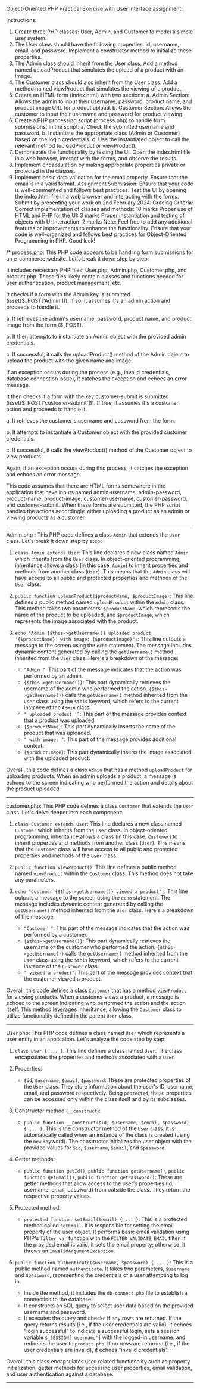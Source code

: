 Object-Oriented PHP Practical Exercise with User Interface assignment:

Instructions:
1. Create three PHP classes: User, Admin, and Customer to model a simple user system.
2. The User class should have the following properties: id, username, email, and password.
Implement a constructor method to initialize these properties.
3. The Admin class should inherit from the User class. Add a method named uploadProduct
that simulates the upload of a product with an image.
4. The Customer class should also inherit from the User class. Add a method named
viewProduct that simulates the viewing of a product.
5. Create an HTML form (index.html) with two sections:
a. Admin Section: Allows the admin to input their username, password, product
name, and product image URL for product upload.
b. Customer Section: Allows the customer to input their username and password for
product viewing.
6. Create a PHP processing script (process.php) to handle form submissions. In the script:
a. Check the submitted username and password.
b. Instantiate the appropriate class (Admin or Customer) based on the login
credentials.
c. Use the instantiated object to call the relevant method (uploadProduct or
viewProduct).
7. Demonstrate the functionality by testing the UI. Open the index.html file in a web
browser, interact with the forms, and observe the results.
8. Implement encapsulation by making appropriate properties private or protected in the
classes.
9. Implement basic data validation for the email property. Ensure that the email is in a valid
format.
Assignment Submission:
Ensure that your code is well-commented and follows best practices.
Test the UI by opening the index.html file in a web browser and interacting with the forms.
Submit by presenting your work on 2nd February 2024.
Grading Criteria:
Correct implementation of classes and methods: 10 marks
Proper use of HTML and PHP for the UI: 3 marks
Proper instantiation and testing of objects with UI interaction: 2 marks
Note:
Feel free to add any additional features or improvements to enhance the functionality.
Ensure that your code is well-organized and follows best practices for Object-Oriented
Programming in PHP.
Good luck!


/* process.php:
This PHP code appears to be handling form submissions for an e-commerce website. Let's break it down step by step:

It includes necessary PHP files: User.php, Admin.php, Customer.php, and product.php. These files likely contain classes and functions needed for user authentication, product management, etc.

It checks if a form with the Admin key is submitted (isset($_POST['Admin'])). If so, it assumes it's an admin action and proceeds to handle it.

a. It retrieves the admin's username, password, product name, and product image from the form ($_POST).

b. It then attempts to instantiate an Admin object with the provided admin credentials.

c. If successful, it calls the uploadProduct() method of the Admin object to upload the product with the given name and image.

If an exception occurs during the process (e.g., invalid credentials, database connection issue), it catches the exception and echoes an error message.

It then checks if a form with the key customer-submit is submitted (isset($_POST['customer-submit'])). If true, it assumes it's a customer action and proceeds to handle it.

a. It retrieves the customer's username and password from the form.

b. It attempts to instantiate a Customer object with the provided customer credentials.

c. If successful, it calls the viewProduct() method of the Customer object to view products.

Again, if an exception occurs during this process, it catches the exception and echoes an error message.

This code assumes that there are HTML forms somewhere in the application that have inputs named admin-username, admin-password, product-name, product-image, customer-username, customer-password, and customer-submit. When these forms are submitted, the PHP script handles the actions accordingly, either uploading a product as an admin or viewing products as a customer.

****************************************

Admin.php :
This PHP code defines a class `Admin` that extends the `User` class. Let's break it down step by step:

1. `class Admin extends User`: This line declares a new class named `Admin` which inherits from the `User` class. In object-oriented programming, inheritance allows a class (in this case, `Admin`) to inherit properties and methods from another class (`User`). This means that the `Admin` class will have access to all public and protected properties and methods of the `User` class.

2. `public function uploadProduct($productName, $productImage)`: This line defines a public method named `uploadProduct` within the `Admin` class. This method takes two parameters: `$productName`, which represents the name of the product to be uploaded, and `$productImage`, which represents the image associated with the product.

3. `echo "Admin {$this->getUsername()} uploaded product '{$productName}' with image: {$productImage}";`: This line outputs a message to the screen using the `echo` statement. The message includes dynamic content generated by calling the `getUsername()` method inherited from the `User` class. Here's a breakdown of the message:

   - `"Admin "`: This part of the message indicates that the action was performed by an admin.
   - `{$this->getUsername()}`: This part dynamically retrieves the username of the admin who performed the action. `{$this->getUsername()}` calls the `getUsername()` method inherited from the `User` class using the `$this` keyword, which refers to the current instance of the `Admin` class.
   - `" uploaded product '`": This part of the message provides context that a product was uploaded.
   - `{$productName}`: This part dynamically inserts the name of the product that was uploaded.
   - `" with image: "`: This part of the message provides additional context.
   - `{$productImage}`: This part dynamically inserts the image associated with the uploaded product.

Overall, this code defines a class `Admin` that has a method `uploadProduct` for uploading products. When an admin uploads a product, a message is echoed to the screen indicating who performed the action and details about the product uploaded.

***************************************************
customer.php:
This PHP code defines a class `Customer` that extends the `User` class. Let's delve deeper into each component:

1. `class Customer extends User`: This line declares a new class named `Customer` which inherits from the `User` class. In object-oriented programming, inheritance allows a class (in this case, `Customer`) to inherit properties and methods from another class (`User`). This means that the `Customer` class will have access to all public and protected properties and methods of the `User` class.

2. `public function viewProduct()`: This line defines a public method named `viewProduct` within the `Customer` class. This method does not take any parameters.

3. `echo "Customer {$this->getUsername()} viewed a product";`: This line outputs a message to the screen using the `echo` statement. The message includes dynamic content generated by calling the `getUsername()` method inherited from the `User` class. Here's a breakdown of the message:

   - `"Customer "`: This part of the message indicates that the action was performed by a customer.
   - `{$this->getUsername()}`: This part dynamically retrieves the username of the customer who performed the action. `{$this->getUsername()}` calls the `getUsername()` method inherited from the `User` class using the `$this` keyword, which refers to the current instance of the `Customer` class.
   - `" viewed a product"`: This part of the message provides context that the customer viewed a product.

Overall, this code defines a class `Customer` that has a method `viewProduct` for viewing products. When a customer views a product, a message is echoed to the screen indicating who performed the action and the action itself. This method leverages inheritance, allowing the `Customer` class to utilize functionality defined in the parent `User` class.
******************************************************
User.php:
This PHP code defines a class named `User` which represents a user entity in an application. Let's analyze the code step by step:

1. `class User { ... }`: This line defines a class named `User`. The class encapsulates the properties and methods associated with a user.

2. Properties:
   - `$id`, `$username`, `$email`, `$password`: These are protected properties of the `User` class. They store information about the user's ID, username, email, and password respectively. Being `protected`, these properties can be accessed only within the class itself and by its subclasses.

3. Constructor method (`__construct`):
   - `public function __construct($id, $username, $email, $password) { ... }`: This is the constructor method of the `User` class. It is automatically called when an instance of the class is created (using the `new` keyword). The constructor initializes the user object with the provided values for `$id`, `$username`, `$email`, and `$password`.

4. Getter methods:
   - `public function getId()`, `public function getUsername()`, `public function getEmail()`, `public function getPassword()`: These are getter methods that allow access to the user's properties (id, username, email, password) from outside the class. They return the respective property values.

5. Protected method:
   - `protected function setEmail($email) { ... }`: This is a protected method called `setEmail`. It is responsible for setting the email property of the user object. It performs basic email validation using PHP's `filter_var` function with the `FILTER_VALIDATE_EMAIL` filter. If the provided email is valid, it sets the email property; otherwise, it throws an `InvalidArgumentException`.

6. `public function authenticate($username, $password) { ... }`: This is a public method named `authenticate`. It takes two parameters, `$username` and `$password`, representing the credentials of a user attempting to log in.
   - Inside the method, it includes the `db-connect.php` file to establish a connection to the database.
   - It constructs an SQL query to select user data based on the provided username and password.
   - It executes the query and checks if any rows are returned. If the query returns results (i.e., if the user credentials are valid), it echoes "login successful" to indicate a successful login, sets a session variable `$_SESSION['username']` with the logged-in username, and redirects the user to `product.php`. If no rows are returned (i.e., if the user credentials are invalid), it echoes "invalid credentials".

Overall, this class encapsulates user-related functionality such as property initialization, getter methods for accessing user properties, email validation, and user authentication against a database.

**************************************************
